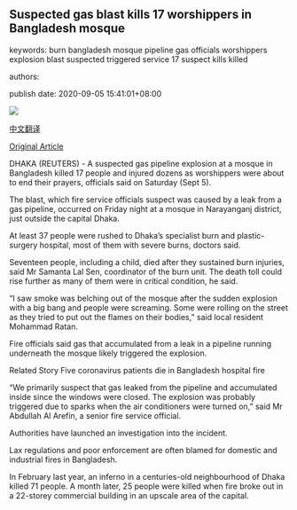 ## Suspected gas blast kills 17 worshippers in Bangladesh mosque

keywords: burn bangladesh mosque pipeline gas officials worshippers explosion blast suspected triggered service 17 suspect kills killed

authors: 

publish date: 2020-09-05 15:41:01+08:00

![](https://www.straitstimes.com/sites/default/files/media-youtube/Q00JVARhGiI.jpg)

[中文翻译](Suspected%20gas%20blast%20kills%2017%20worshippers%20in%20Bangladesh%20mosque_zh.md)

[Original Article](https://www.straitstimes.com/asia/south-asia/12-killed-in-bangladesh-mosque-gas-explosion-suspected-to-have-been-triggered-by-air)

DHAKA (REUTERS) - A suspected gas pipeline explosion at a mosque in Bangladesh killed 17 people and injured dozens as worshippers were about to end their prayers, officials said on Saturday (Sept 5).

The blast, which fire service officials suspect was caused by a leak from a gas pipeline, occurred on Friday night at a mosque in Narayanganj district, just outside the capital Dhaka.

At least 37 people were rushed to Dhaka’s specialist burn and plastic-surgery hospital, most of them with severe burns, doctors said.

Seventeen people, including a child, died after they sustained burn injuries, said Mr Samanta Lal Sen, coordinator of the burn unit. The death toll could rise further as many of them were in critical condition, he said.

“I saw smoke was belching out of the mosque after the sudden explosion with a big bang and people were screaming. Some were rolling on the street as they tried to put out the flames on their bodies,” said local resident Mohammad Ratan.

Fire officials said gas that accumulated from a leak in a pipeline running underneath the mosque likely triggered the explosion.

Related Story Five coronavirus patients die in Bangladesh hospital fire

“We primarily suspect that gas leaked from the pipeline and accumulated inside since the windows were closed. The explosion was probably triggered due to sparks when the air conditioners were turned on,” said Mr Abdullah Al Arefin, a senior fire service official.

Authorities have launched an investigation into the incident.

Lax regulations and poor enforcement are often blamed for domestic and industrial fires in Bangladesh.

In February last year, an inferno in a centuries-old neighbourhood of Dhaka killed 71 people. A month later, 25 people were killed when fire broke out in a 22-storey commercial building in an upscale area of the capital.